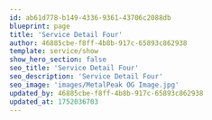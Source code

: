 ```yaml
---
id: ab61d778-b149-4336-9361-43706c2088db
blueprint: page
title: 'Service Detail Four'
author: 46885cbe-f8ff-4b8b-917c-65893c862938
template: service/show
show_hero_section: false
seo_title: 'Service Detail Four'
seo_description: 'Service Detail Four'
seo_image: 'images/MetalPeak OG Image.jpg'
updated_by: 46885cbe-f8ff-4b8b-917c-65893c862938
updated_at: 1752036703
---
```

